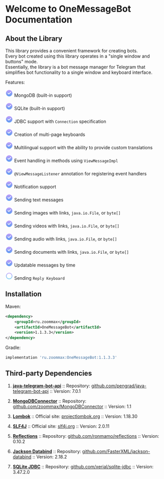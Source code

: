 # Welcome to OneMessageBot Documentation

## About the Library
This library provides a convenient framework for creating bots.  
Every bot created using this library operates in a "single window and buttons" mode.  
Essentially, the library is a bot message manager for Telegram that simplifies bot functionality to a single window and keyboard interface.

Features:

<img src="assets/checkbox.png" alt="drawing" width="24"/> MongoDB (built-in support)

<img src="assets/checkbox.png" alt="drawing" width="24"/> SQLite (built-in support)

<img src="assets/checkbox.png" alt="drawing" width="24"/> JDBC support with `Connection` specification

<img src="assets/checkbox.png" alt="drawing" width="24"/> Creation of multi-page keyboards

<img src="assets/checkbox.png" alt="drawing" width="24"/> Multilingual support with the ability to provide custom translations

<img src="assets/checkbox.png" alt="drawing" width="24"/> Event handling in methods using `ViewMessageImpl`

<img src="assets/checkbox.png" alt="drawing" width="24"/> `@ViewMessageListener` annotation for registering event handlers

<img src="assets/checkbox.png" alt="drawing" width="24"/> Notification support

<img src="assets/checkbox.png" alt="drawing" width="24"/> Sending text messages

<img src="assets/checkbox.png" alt="drawing" width="24"/> Sending images with links, `java.io.File`, or `byte[]`

<img src="assets/checkbox.png" alt="drawing" width="24"/> Sending videos with links, `java.io.File`, or `byte[]`

<img src="assets/checkbox.png" alt="drawing" width="24"/> Sending audio with links, `java.io.File`, or `byte[]`

<img src="assets/checkbox.png" alt="drawing" width="24"/> Sending documents with links, `java.io.File`, or `byte[]`

<img src="assets/checkbox.png" alt="drawing" width="24"/> Updatable messages by time

<img src="assets/round.png" alt="drawing" width="24"/> Sending `Reply Keyboard`

## Installation

Maven:

```xml
<dependency>
    <groupId>ru.zoommax</groupId>
    <artifactId>OneMessageBot</artifactId>
    <version>1.1.3.3</version>
</dependency>
```

Gradle:

```groovy
implementation 'ru.zoommax:OneMessageBot:1.1.3.3'
```

## Third-party Dependencies

1. **[java-telegram-bot-api](https://github.com/pengrad/java-telegram-bot-api)** ::
   Repository: [github.com/pengrad/java-telegram-bot-api](https://github.com/pengrad/java-telegram-bot-api) ::
   Version: 7.0.1

2. **[MongoDBConnector](https://github.com/zoommax/MongoDBConnector)** ::
Repository: [github.com/zoommax/MongoDBConnector](https://github.com/zoommax/MongoDBConnector) ::
Version: 1.1

3. **[Lombok](https://projectlombok.org/)** ::
Official site: [projectlombok.org](https://projectlombok.org/) ::
Version: 1.18.30

4. **[SLF4J](http://www.slf4j.org/)** ::
Official site: [slf4j.org](http://www.slf4j.org/) ::
Version: 2.0.11

5. **[Reflections](https://github.com/ronmamo/reflections)** ::
Repository: [github.com/ronmamo/reflections](https://github.com/ronmamo/reflections) ::
Version: 0.10.2

6. **[Jackson Databind](https://github.com/FasterXML/jackson-databind)** ::
Repository: [github.com/FasterXML/jackson-databind](https://github.com/FasterXML/jackson-databind) ::
Version: 2.18.2

7. **[SQLite JDBC](https://github.com/xerial/sqlite-jdbc)** ::
Repository: [github.com/xerial/sqlite-jdbc](https://github.com/xerial/sqlite-jdbc) ::
Version: 3.47.2.0